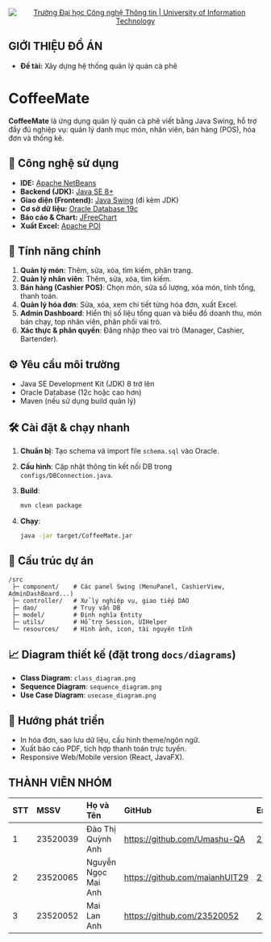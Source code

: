  <p align="center">
  <a href="https://www.uit.edu.vn/" title="Trường Đại học Công nghệ Thông tin" style="border: none;">
    <img src="https://i.imgur.com/WmMnSRt.png" alt="Trường Đại học Công nghệ Thông tin | University of Information Technology">
  </a>
</p>



## GIỚI THIỆU ĐỒ ÁN

-    **Đề tài:** Xây dựng hệ thống quản lý quán cà phê

# CoffeeMate

**CoffeeMate** là ứng dụng quản lý quán cà phê viết bằng Java Swing, hỗ trợ đầy đủ nghiệp vụ: quản lý danh mục món, nhân viên, bán hàng (POS), hóa đơn và thống kê.

## 📌 Công nghệ sử dụng

* **IDE:** [Apache NetBeans](https://netbeans.apache.org/download/index.html)
* **Backend (JDK):** [Java SE 8+](https://www.java.com/en/download/)
* **Giao diện (Frontend):** [Java Swing](https://docs.oracle.com/javase/tutorial/uiswing/) (đi kèm JDK)
* **Cơ sở dữ liệu:** [Oracle Database 19c](https://www.oracle.com/database/technologies/oracle19c.html)
* **Báo cáo & Chart:** [JFreeChart](https://www.jfree.org/jfreechart/download.html)
* **Xuất Excel:** [Apache POI](https://poi.apache.org/download.html)

## 🚀 Tính năng chính

1. **Quản lý món**: Thêm, sửa, xóa, tìm kiếm, phân trang.
2. **Quản lý nhân viên**: Thêm, sửa, xóa, tìm kiếm.
3. **Bán hàng (Cashier POS)**: Chọn món, sửa số lượng, xóa món, tính tổng, thanh toán.
4. **Quản lý hóa đơn**: Sửa, xóa, xem chi tiết từng hóa đơn, xuất Excel.
5. **Admin Dashboard**: Hiển thị số liệu tổng quan và biểu đồ doanh thu, món bán chạy, top nhân viên, phân phối vai trò.
6. **Xác thực & phân quyền**: Đăng nhập theo vai trò (Manager, Cashier, Bartender).

## ⚙️ Yêu cầu môi trường

* Java SE Development Kit (JDK) 8 trở lên
* Oracle Database (12c hoặc cao hơn)
* Maven (nếu sử dụng build quản lý)

## 🛠️ Cài đặt & chạy nhanh

1. **Chuẩn bị**: Tạo schema và import file `schema.sql` vào Oracle.
2. **Cấu hình**: Cập nhật thông tin kết nối DB trong `configs/DBConnection.java`.
3. **Build**:

   ```bash
   mvn clean package
   ```
4. **Chạy**:

   ```bash
   java -jar target/CoffeeMate.jar
   ```

## 📂 Cấu trúc dự án

```
/src
 ├─ component/    # Các panel Swing (MenuPanel, CashierView, AdminDashBoard...)
 ├─ controller/   # Xử lý nghiệp vụ, giao tiếp DAO
 ├─ dao/          # Truy vấn DB
 ├─ model/        # Định nghĩa Entity
 ├─ utils/        # Hỗ trợ Session, UIHelper
 └─ resources/    # Hình ảnh, icon, tài nguyên tĩnh
```

## 📈 Diagram thiết kế (đặt trong `docs/diagrams`)

* **Class Diagram**: `class_diagram.png`
* **Sequence Diagram**: `sequence_diagram.png`
* **Use Case Diagram**: `usecase_diagram.png`

## 🔮 Hướng phát triển

* In hóa đơn, sao lưu dữ liệu, cấu hình theme/ngôn ngữ.
* Xuất báo cáo PDF, tích hợp thanh toán trực tuyến.
* Responsive Web/Mobile version (React, JavaFX).


## THÀNH VIÊN NHÓM

| STT | MSSV     | Họ và Tên            | GitHub                            | Email                  |
| :-- | :------- | :------------------- | :-------------------------------- | :--------------------- |
| 1   | 23520039 | Đào Thị Quỳnh Anh    | https://github.com/Umashu-QA      | 23520039@gm.uit.edu.vn |
| 2   | 23520065 | Nguyễn Ngọc Mai Anh  | https://github.com/maianhUIT29    | 23520065@gm.uit.edu.vn |
| 3   | 23520052 | Mai Lan Anh          | https://github.com/23520052       | 23520052@gm.uit.edu.vn |
